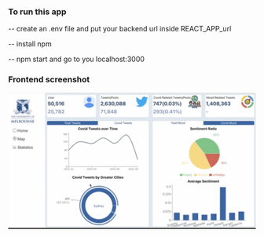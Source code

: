### To run this app

-- create an .env file and put your backend url inside REACT_APP_url

-- install npm

-- npm start and go to you localhost:3000

### Frontend screenshot
![Frontend][frontend-screenshot]


<!-- MARKDOWN LINKS & IMAGES -->
[frontend-screenshot]: images/front.png
